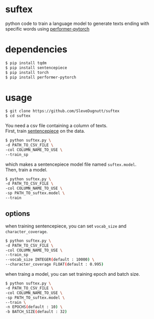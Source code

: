# suftex
python code to train a language model to generate texts ending with specific words using [performer-pytorch](https://github.com/lucidrains/performer-pytorch)
# dependencies
```bash
$ pip install tqdm
$ pip install sentencepiece
$ pip install torch
$ pip install performer-pytorch
```
# usage
```bash
$ git clone https://github.com/SleveDugnutt/suftex
$ cd suftex
```
You need a csv file containing a column of texts.\
First, train [sentencepiece](https://github.com/google/sentencepiece) on the data.
```bash
$ python suftex.py \
-d PATH_TO_CSV_FILE \
-col COLUMN_NAME_TO_USE \
--train_sp
```
which makes a sentencepiece model file named ```suftex.model```.\
Then, train a model.
```bash
$ python suftex.py \
-d PATH_TO_CSV_FILE \
-col COLUMN_NAME_TO_USE \
-sp PATH_TO_suftex.model \
--train
```
## options
when training sentencepiece, you can set ```vocab_size``` and ```character_coverage```.
```bash
$ python suftex.py \
-d PATH_TO_CSV_FILE \
-col COLUMN_NAME_TO_USE \
--train_sp
--vocab_size INTEGER(default : 10000) \
--character_coverage FLOAT(default : 0.995)
```
when traing a model, you can set training epoch and batch size.
```bash
$ python suftex.py \
-d PATH_TO_CSV_FILE \
-col COLUMN_NAME_TO_USE \
-sp PATH_TO_suftex.model \
--train \
-n EPOCHS(default : 10) \
-b BATCH_SIZE(default : 32)
```
